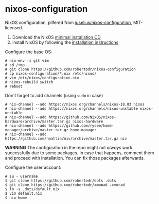 # nixos-configuration

NixOS configuration, pilfered from [juselius/nixos-configuration](https://github.com/juselius/nixos-configuration), MIT-licensed.

1. Download the NixOS [minimal installation CD](https://nixos.org/nixos/download.html)
2. Install NixOS by following the [installation instructions](https://nixos.org/nixos/manual/index.html#sec-installation)

Configure the base OS:

    # nix-env -i git vim
    # cd /tmp
    # git clone https://github.com/robertodr/nixos-configuration
    # cp nixos-configuration/*.nix /etc/nixos/
    # vim /etc/nixos/configuration.nix
    # nixos-rebuild switch
    # reboot

Don't forget to add channels (using `sudo` in case)

    # nix-channel --add https://nixos.org/channels/nixos-18.03 nixos
    # nix-channel --add https://nixos.org/channels/nixos-unstable nixos-unstable
    # nix-channel --add https://github.com/NixOS/nixos-hardware/archive/master.tar.gz nixos-hardware
    # nix-channel --add https://github.com/rycee/home-manager/archive/master.tar.gz home-manager
    # nix-channel --add https://github.com/nmattia/niv/archive/master.tar.gz niv

**WARNING** The configuration in the repo might not _always_ work successfully due to some packages.
In case that happens, comment them and proceed with installation. You can fix those packages afterwards.

Configure the user account:

    # su - username
    $ git clone https://github.com/robertodr/dots .dots
    $ git clone https://github.com/robertodr/xmonad .xmonad
    $ ln -s .dots/default.nix .
    $ vim default.nix
    $ nix-home
